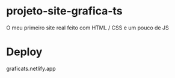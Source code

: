 # projeto-site-grafica-ts
 O meu primeiro site real feito com HTML / CSS e um pouco de JS

# Deploy
 graficats.netlify.app
